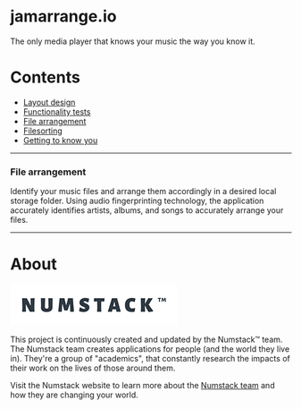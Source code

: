 # jamarrange.io

The only media player that knows your music the way you know it.

# Contents

- [Layout design](mediaplayer/layout1.py)
- [Functionality tests](mediaplayer/source_code.py)
- [File arrangement](filerepo/musicrepo.py)
- [Filesorting](filesorting.md)
- [Getting to know you](userlearning.md)

---

### File arrangement
Identify your music files and arrange them accordingly in a desired local storage folder. Using audio fingerprinting technology, the application accurately identifies artists, albums, and songs to accurately arrange your files.

---
# About
![Numstack™ logo](/assets/numstack_logo.png)

This project is continuously created and updated by the Numstack™ team.
The Numstack team creates applications for people (and the world they live in). They're a group of "academics", that constantly research the impacts of their work on the lives of those around them.

Visit the Numstack website to learn more about the [Numstack team](http://www.numstack.co.za/) and how they are changing your world.
